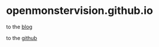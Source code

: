# openmonstervision.github.io
to the <a href="https://openmonstervision.github.io/blog/">blog</a> 

to the [github](https://github.com/openmonstervision.com)
